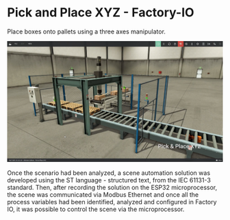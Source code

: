 # Pick and Place XYZ - Factory-IO
Place boxes onto pallets using a three axes manipulator.

![Pick and Place XYZ scenario.](/scenario.png)

Once the scenario had been analyzed, a scene automation solution was developed using the ST language - structured text, from the IEC 61131-3 standard. 
Then, after recording the solution on the ESP32 microprocessor, the scene was communicated via Modbus Ethernet and once all the process variables had been identified, analyzed and configured in Factory IO, it was possible to control the scene via the microprocessor.


